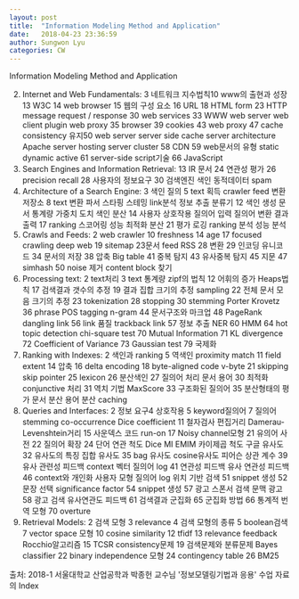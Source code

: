 ```yaml
---
layout: post
title:  "Information Modeling Method and Application"
date:   2018-04-23 23:36:59
author: Sungwon Lyu
categories: CW
---
```

Information Modeling Method and Application

2. Internet and Web Fundamentals: 
3 네트워크 지수법칙10 www의 출현과 성장 13 W3C 14 web browser 15 웹의 구성 요소 16 URL 18 HTML form 23 HTTP message request / response 30 web services 33 WWW web server web client plugin web proxy 35 browser 39 cookies 43 web proxy 47 cache consistency 유지50 web server server side cache server architecture Apache server hosting server cluster 58 CDN 59 web문서의 유형 static dynamic active 61 server-side script기술 66 JavaScript
3. Search Engines and Information Retrieval: 
13 IR 문서 24 연관성 평가 26 precision recall 28 사용자의 정보요구 30 검색엔진 색인 동적데이터 spam
4. Architecture of a Search Engine: 
3 색인 질의 5 text 획득 crawler feed 변환 저장소 8 text 변환 파서 스타핑 스테밍 link분석 정보 추출 분류기 12 색인 생성 문서 통계량 가중치 도치 색인 분산 14 사용자 상호작용 질의어 입력 질의어 변환 결과 출력 17 ranking 스코어링 성능 최적화 분산 21 평가 로깅 ranking 분석 성능 분석
5. Crawls and Feeds: 
2 web crawler 10 freshness 14 age 17 focused crawling deep web 19 sitemap 23문서 feed RSS 28 변환 29 인코딩 유니코드 34 문서의 저장 38 압축 Big table 41 중복 탐지 43 유사중복 탐지 45 지문 47 simhash 50 noise 제거 content block 찾기
6. Processing text: 
2 text처리 3 text 통계량 zipf의 법칙 12 어휘의 증가 Heaps법칙 17 검색결과 갯수의 추정 19 결과 집합 크기의 추정 sampling 22 전체 문서 모음 크기의 추정 23 tokenization 28 stopping 30 stemming Porter Krovetz 36 phrase POS tagging n-gram 44 문서구조와 마크업 48 PageRank dangling link 56 link 품질 trackback link 57 정보 추출 NER 60 HMM 64 hot topic detection chi-square test 70 Mutual Information 71 KL divergence 72 Coefficient of Variance 73 Gaussian test 79 국제화
7. Ranking with Indexes: 
2 색인과 ranking 5 역색인 proximity match 11 field extent 14 압축 16 delta encoding 18 byte-aligned code v-byte 21 skipping skip pointer 25 lexicon 26 분산색인 27 질의어 처리 문서 용어 30 최적화 conjunctive 처리 31 역치 기법 MaxScore 33 구조화된 질의어 35 분산형태의 평가 문서 분산 용어 분산 caching
8. Queries and Interfaces: 
2 정보 요구4 상호작용 5 keyword질의어 7 질의어 stemming co-occurrence Dice coefficient 11 철자검사 편집거리 Damerau-Levenshtein거리 15 사운덱스 코드 run-on 17 Noisy channel모형 21 유의어 사전 22 질의어 확장 24 단어 연관 척도 Dice MI EMIM 카이제곱 척도 구글 유사도 32 유사도의 특징 집합 유사도 35 bag 유사도 cosine유사도 피어슨 상관 계수 39 유사 관련성 피드백 context 벡터 질의어 log 41 연관성 피드백 유사 연관성 피드백 46 context와 개인화 사용자 모형 질의어 log 위치 기반 검색 51 snippet 생성 52 문장 선택 significance factor 54 snippet 생성 57 광고 스폰서 검색 문맥 광고 58 광고 검색 유사연관도 피드백 61 검색결과 군집화 65 군집화 방법 66 통계적 번역 모형 70 overture
9. Retrieval Models: 
2 검색 모형 3 relevance 4 검색 모형의 종류 5 boolean검색 7 vector space 모형 10 cosine similarity 12 tfidf 13 relevance feedback Rocchio알고리즘 15 TCSR consistency문제 19 검색문제와 분류문제 Bayes classifier 22 binary independence 모형 24 contingency table 26 BM25

출처: 2018-1 서울대학교 산업공학과 박종헌 교수님 '정보모델링기법과 응용' 수업 자료의 Index
